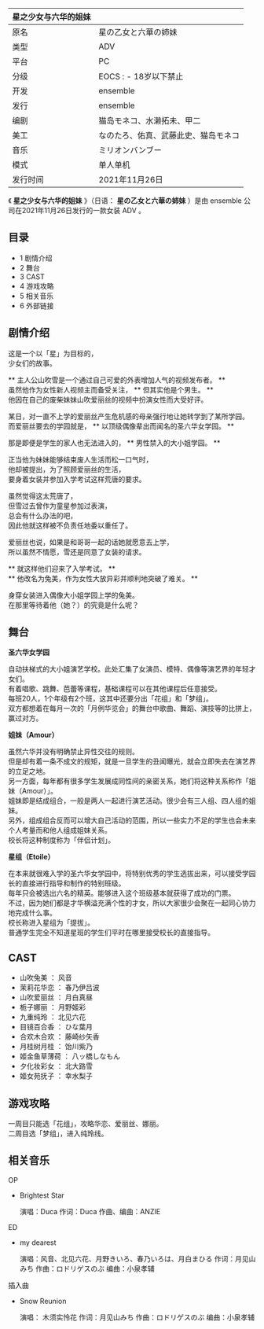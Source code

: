 |  星之少女与六华的姐妹  ||
|---|---|
|原名  |  星の乙女と六華の姉妹   |
|类型  |  ADV   |
|平台  |  PC   |
|分级  |    EOCS  :    \- 18岁以下禁止|
|开发  |  ensemble   |
|发行  |  ensemble   |
|编剧  |  猫岛モネコ、水濑拓未、甲二   |
|美工  |  なのたろ、佑真、武藤此史、猫岛モネコ   |
|音乐  |  ミリオンバンブー   |
|模式  |  单人单机   |
|发行时间  |  2021年11月26日   |
  
《 **星之少女与六华的姐妹** 》（日语：  **星の乙女と六華の姉妹** ）是由  ensemble  公司在2021年11月26日发行的一款女装
ADV  。

##  目录

  * 1  剧情介绍 
  * 2  舞台 
  * 3  CAST 
  * 4  游戏攻略 
  * 5  相关音乐 
  * 6  外部链接 

##  剧情介绍

这是一个以「星」为目标的，  
少女们的故事。  
  
** 主人公山吹雪是一个通过自己可爱的外表增加人气的视频发布者。  **  
虽然他作为女性新人视频主而备受关注， ** 但其实他是个男生。  **  
他因在自己的废柴妹妹山吹爱丽丝的视频中扮演女性而大受好评。  
  
某日，对一直不上学的爱丽丝产生危机感的母亲强行地让她转学到了某所学园。  
而爱丽丝要去的学园就是， ** 以顶级偶像辈出而闻名的圣六华女学园。  **  
  
那是即便是学生的家人也无法进入的， ** 男性禁入的大小姐学园。  **  
  
正当他为妹妹能够结束废人生活而松一口气时，  
他却被提出，为了照顾爱丽丝的生活，  
要身着女装并参加入学考试这样荒唐的要求。  
  
虽然觉得这太荒唐了，  
但雪过去曾作为童星参加过表演，  
总会有什么办法的吧，  
因此他就这样被不负责任地委以重任了。  
  
爱丽丝也说，如果是和哥哥一起的话她就愿意去上学，  
所以虽然不情愿，雪还是同意了女装的请求。  
  
** 就这样他们迎来了入学考试。  **  
** 他改名为兔美，作为女性大放异彩并顺利地突破了难关。  **  
  
身穿女装进入偶像大小姐学园上学的兔美。  
在那里等待着他（她？）的究竟是什么呢？

##  舞台

**圣六华女学园**  
  
自动扶梯式的大小姐演艺学校。此处汇集了女演员、模特、偶像等演艺界的年轻才女们。  
有着唱歌、跳舞、芭蕾等课程，基础课程可以在其他课程后任意接受。  
每班20人，1个年级有2个班，这其中还要分出「花组」和「梦组」。  
双方都想着在每月一次的「月例华览会」的舞台中歌曲、舞蹈、演技等的比拼上，赢过对方。  
  
**姐妹（Amour）**  
  
虽然六华并没有明确禁止异性交往的规则。  
但是却有着一条不成文的规矩，就是一旦学生的丑闻曝光，就会立即失去在演艺界的立足之地。  
另一方面，每年都有很多学生发展成同性间的亲密关系，她们将这种关系称作「姐妹（Amour）」。  
姐妹即是结成组合，一般是两人一起进行演艺活动。很少会有三人组、四人组的姐妹。  
另外，组成组合反而可以增大自己活动的范围，所以一些实力不足的学生也会未来个人考量而和他人组成姐妹关系。  
校长将这种制度称为「伴侣计划」。  
  
**星组（Etoile）**  
  
在本来就很难入学的圣六华女学园中，将特别优秀的学生选拔出来，可以接受学园长的直接进行指导和制作的特别班级。  
每年只会被选出六名的精英。能够进入这个班级基本就获得了成功的门票。  
不过，因为她们都是才华横溢充满个性的才女，所以大家很少会聚在一起同心协力地完成什么事。  
校长称进入星组为「提拔」。  
普通学生完全不知道星班的学生们平时在哪里接受校长的直接指导。

##  CAST

  * 山吹兔美  ：  风音 
  * 茉莉花华恋  ：  春乃伊吕波 
  * 山吹爱丽丝  ：  月白真昼 
  * 栀子娜丽  ：  月野姬彩 
  * 九重纯玲  ：  北见六花 
  * 目镜百合香  ：  ひな葉月 
  * 合欢木合欢  ：  藤崎纱矢香 
  * 月桂树月桂  ：  饴川紫乃 
  * 姬金鱼草薄荷  ：  八ッ橋しなもん 
  * 夕化妆彩女  ：  北大路雪 
  * 姬女苑抚子  ：  幸水梨子 

##  游戏攻略

一周目只能选「花组」，攻略华恋、爱丽丝、娜丽。  
二周目选「梦组」，进入纯玲线。

##  相关音乐

OP

  * Brightest Star 

     演唱：Duca 
     作词：Duca 
     作曲、编曲：ANZIE 

ED

  * my dearest 

     演唱：风音、北见六花、月野きいろ、春乃いろは、月白まひる 
     作词：月见山みち 
     作曲：ロドリゲスのぶ 
     编曲：小泉孝辅 

插入曲

  * Snow Reunion 

     演唱：  木须实怜花 
     作词：月见山みち 
     作曲：ロドリゲスのぶ 
     编曲：小泉孝辅 